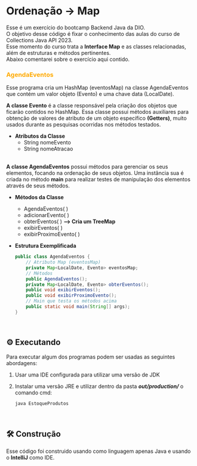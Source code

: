 # Ordenação -> Map
Esse é um exercício do bootcamp Backend Java da DIO. <br>
O objetivo desse código é fixar o conhecimento das aulas do curso de Collections Java API 2023. <br>
Esse momento do curso trata a **Interface Map** e as classes relacionadas, além de estruturas e métodos pertinentes. <br>
Abaixo comentarei sobre o exercício aqui contido.

### <span style="color: #FA0">AgendaEventos</span>
Esse programa cria um HashMap (eventosMap) na classe AgendaEventos que contém um valor objeto (Evento) e uma chave data (LocalDate). <br>

**A classe Evento** é a classe responsável pela criação dos objetos que ficarão contidos no HashMap. Essa classe possui métodos auxiliares para obtenção de valores de atributo de um objeto específico **(Getters)**, muito usados durante as pesquisas ocorridas nos métodos testados.

- **Atributos da Classe**
    - String nomeEvento
    - String nomeAtracao

<br>**A classe AgendaEventos** possui métodos para gerenciar os seus elementos, focando na ordenação de seus objetos. Uma instância sua é criada no método **main** para realizar testes de manipulação dos elementos através de seus métodos. <br>

- **Métodos da Classe**
    - AgendaEventos( )
    - adicionarEvento( )
    - obterEventos( ) **--> Cria um TreeMap**
    - exibirEventos( )
    - exibirProximoEvento( )

- **Estrutura Exemplificada**
    ```java 
    public class AgendaEventos {
        // Atributo Map (eventosMap)
        private Map<LocalDate, Evento> eventosMap;
        // Métodos
        public AgendaEventos();
        private Map<LocalDate, Evento> obterEventos();
        public void exibirEventos();
        public void exibirProximoEvento();
        // Main que testa os métodos acima
        public static void main(String[] args);
    }
    ```
<br>

## :gear: Executando
Para executar algum dos programas podem ser usadas as seguintes abordagens: <br>
1. Usar uma IDE configurada para utilizar uma versão de JDK

2. Instalar uma versão JRE e utilizar dentro da pasta **_out/production/_** o comando cmd: 
    ```
    java EstoqueProdutos
    ```
<br>

## :hammer_and_wrench: Construção
Esse código foi construido usando como linguagem apenas Java e usando o **IntelliJ** como IDE.